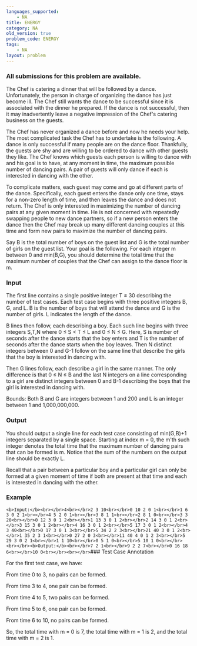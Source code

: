 ```yaml
---
languages_supported:
    - NA
title: ENERGY
category: NA
old_version: true
problem_code: ENERGY
tags:
    - NA
layout: problem
---
```

###  All submissions for this problem are available. 

The Chef is catering a dinner that will be followed by a dance. Unfortunately, the person in charge of organizing the dance has just become ill. The Chef still wants the dance to be successful since it is associated with the dinner he prepared. If the dance is not successful, then it may inadvertently leave a negative impression of the Chef's catering business on the guests.

The Chef has never organized a dance before and now he needs your help. The most complicated task the Chef has to undertake is the following. A dance is only successful if many people are on the dance floor. Thankfully, the guests are shy and are willing to be ordered to dance with other guests they like. The Chef knows which guests each person is willing to dance with and his goal is to have, at any moment in time, the maximum possible number of dancing pairs. A pair of guests will only dance if each is interested in dancing with the other.

To complicate matters, each guest may come and go at different parts of the dance. Specifically, each guest enters the dance only one time, stays for a non-zero length of time, and then leaves the dance and does not return. The Chef is only interested in maximizing the number of dancing pairs at any given moment in time. He is not concerned with repeatedly swapping people to new dance partners, so if a new person enters the dance then the Chef may break up many different dancing couples at this time and form new pairs to maximize the number of dancing pairs.

Say B is the total number of boys on the guest list and G is the total number of girls on the guest list. Your goal is the following. For each integer m between 0 and min(B,G), you should determine the total time that the maximum number of couples that the Chef can assign to the dance floor is m.

### Input

The first line contains a single positive integer T ≤ 30 describing the number of test cases. Each test case begins with three positive integers B, G, and L. B is the number of boys that will attend the dance and G is the number of girls. L indicates the length of the dance.

B lines then follow, each describing a boy. Each such line begins with three integers S,T,N where 0 ≤ S < T ≤ L and 0 ≤ N ≤ G. Here, S is number of seconds after the dance starts that the boy enters and T is the number of seconds after the dance starts when the boy leaves. Then N distinct integers between 0 and G-1 follow on the same line that describe the girls that the boy is interested in dancing with.

Then G lines follow, each describe a girl in the same manner. The only difference is that 0 ≤ N ≤ B and the last N integers on a line corresponding to a girl are distinct integers between 0 and B-1 describing the boys that the girl is interested in dancing with.

Bounds: Both B and G are integers between 1 and 200 and L is an integer between 1 and 1,000,000,000.

### Output

You should output a single line for each test case consisting of min(G,B)+1 integers separated by a single space. Starting at index m = 0, the m'th such integer denotes the total time that the maximum number of dancing pairs that can be formed is m. Notice that the sum of the numbers on the output line should be exactly L.

Recall that a pair between a particular boy and a particular girl can only be formed at a given moment of time if both are present at that time and each is interested in dancing with the other.

### Example

`<b>Input:</b><br></br>4<br></br>2 3 10<br></br>0 10 2 0 1<br></br>1 6 3 0 2 1<br></br>4 5 2 0 1<br></br>3 8 1 1<br></br>2 8 1 0<br></br>3 3 20<br></br>0 12 3 0 1 2<br></br>1 13 3 0 1 2<br></br>2 14 3 0 1 2<br></br>3 15 3 0 1 2<br></br>4 16 3 0 1 2<br></br>5 17 3 0 1 2<br></br>4 3 40<br></br>0 17 3 0 1 3<br></br>5 34 2 2 3<br></br>21 40 3 0 1 2<br></br>1 35 2 3 1<br></br>0 27 2 0 3<br></br>11 40 4 0 1 2 3<br></br>5 29 3 0 2 1<br></br>1 1 10<br></br>0 5 1 0<br></br>5 10 1 0<br></br><br></br><b>Output:</b><br></br>7 2 1<br></br>9 2 2 7<br></br>0 16 18 6<br></br>10 0<br></br><br></br>`### Test Case Annotation

For the first test case, we have:

From time 0 to 3, no pairs can be formed.

From time 3 to 4, one pair can be formed.

From time 4 to 5, two pairs can be formed.

From time 5 to 6, one pair can be formed.

From time 6 to 10, no pairs can be formed.

So, the total time with m = 0 is 7, the total time with m = 1 is 2, and the total time with m = 2 is 1.
